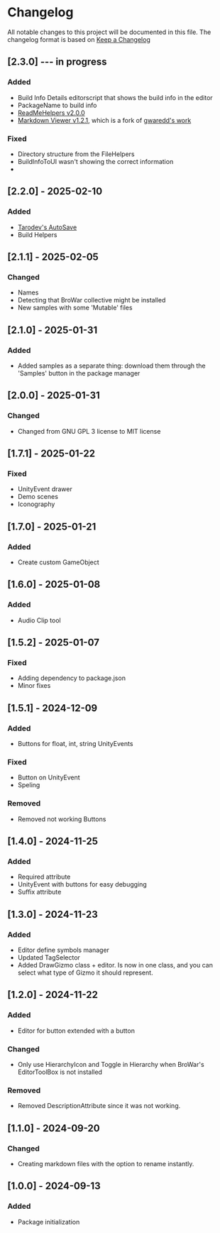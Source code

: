# Changelog

All notable changes to this project will be documented in this file.
The changelog format is based on [Keep a Changelog](https://keepachangelog.com/en/1.0.0/)


## [2.3.0] --- in progress
### Added
- Build Info Details editorscript that shows the build info in the editor
- PackageName to build info
- [ReadMeHelpers v2.0.0](https://github.com/solo-fsw/sosxr-unity-readmehelpers)
- [Markdown Viewer v1.2.1](https://github.com/solo-fsw/sosxr-unity-markdownviewer), which is a fork of [gwaredd's work](https://github.com/gwaredd/UnityMarkdownViewer)


### Fixed
- Directory structure from the FileHelpers
- BuildInfoToUI wasn't showing the correct information
- 


## [2.2.0] - 2025-02-10
### Added
- [Tarodev's AutoSave](https://www.youtube.com/watch?v=q0ZDlhPs8mU)
- Build Helpers 


## [2.1.1] - 2025-02-05
### Changed
- Names
- Detecting that BroWar collective might be installed
- New samples with some 'Mutable' files


## [2.1.0] - 2025-01-31
### Added
- Added samples as a separate thing: download them through the 'Samples' button in the package manager


## [2.0.0] - 2025-01-31
### Changed
- Changed from GNU GPL 3 license to MIT license


## [1.7.1] - 2025-01-22
### Fixed
- UnityEvent drawer
- Demo scenes
- Iconography


## [1.7.0] - 2025-01-21
### Added
- Create custom GameObject


## [1.6.0] - 2025-01-08
### Added 
- Audio Clip tool


## [1.5.2] - 2025-01-07
### Fixed
- Adding dependency to package.json
- Minor fixes


## [1.5.1] - 2024-12-09
### Added
- Buttons for float, int, string UnityEvents
### Fixed
- Button on UnityEvent
- Speling
### Removed
- Removed not working Buttons


## [1.4.0] - 2024-11-25
### Added
- Required attribute
- UnityEvent with buttons for easy debugging
- Suffix attribute


## [1.3.0] - 2024-11-23
### Added
- Editor define symbols manager
- Updated TagSelector
- Added DrawGizmo class + editor. Is now in one class, and you can select what type of Gizmo it should represent.


## [1.2.0] - 2024-11-22
### Added
- Editor for button extended with a button
### Changed
- Only use HierarchyIcon and Toggle in Hierarchy when BroWar's EditorToolBox is not installed
### Removed
- Removed DescriptionAttribute since it was not working.


## [1.1.0] - 2024-09-20
### Changed
- Creating markdown files with the option to rename instantly. 


## [1.0.0] - 2024-09-13
### Added
- Package initialization

